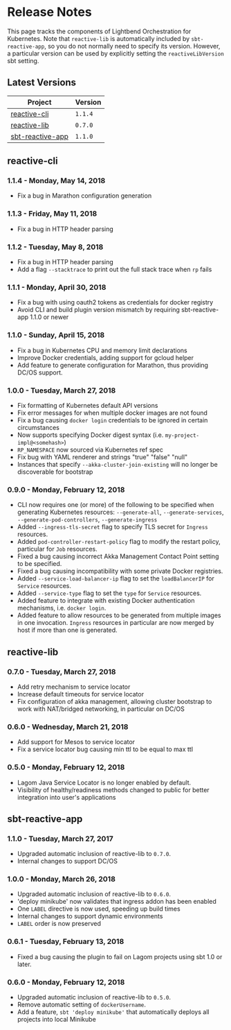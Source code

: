 # Release Notes

This page tracks the components of Lightbend Orchestration for Kubernetes. Note that `reactive-lib` is automatically included by `sbt-reactive-app`, so you do not normally
need to specify its version. However, a particular version can be used by explicitly setting the `reactiveLibVersion`
sbt setting.

## Latest Versions

| Project                                                                     |  Version |
|-----------------------------------------------------------------------------|----------|
| [reactive-cli](https://github.com/lightbend/reactive-cli/releases)          | `1.1.4`  |
| [reactive-lib](https://github.com/lightbend/reactive-lib/releases)          | `0.7.0`  |
| [sbt-reactive-app](https://github.com/lightbend/sbt-reactive-app/releases)  | `1.1.0`  |

## reactive-cli

### 1.1.4 - Monday, May 14, 2018

* Fix a bug in Marathon configuration generation

### 1.1.3 - Friday, May 11, 2018

* Fix a bug in HTTP header parsing

### 1.1.2 - Tuesday, May 8, 2018

* Fix a bug in HTTP header parsing
* Add a flag `--stacktrace` to print out the full stack trace when `rp` fails

### 1.1.1 - Monday, April 30, 2018

* Fix a bug with using oauth2 tokens as credentials for docker registry
* Avoid CLI and build plugin version mismatch by requiring sbt-reactive-app 1.1.0 or newer

### 1.1.0 - Sunday, April 15, 2018

* Fix a bug in Kubernetes CPU and memory limit declarations
* Improve Docker credentials, adding support for gcloud helper
* Add feature to generate configuration for Marathon, thus providing DC/OS support.

### 1.0.0 - Tuesday, March 27, 2018

* Fix formatting of Kubernetes default API versions
* Fix error messages for when multiple docker images are not found
* Fix a bug causing `docker login` credentials to be ignored in certain circumstances
* Now supports specifying Docker digest syntax (i.e. `my-project-impl@<somehash>`)
* `RP_NAMESPACE` now sourced via Kubernetes ref spec
* Fix bug with YAML renderer and strings "true" "false" "null"
* Instances that specify `--akka-cluster-join-existing` will no longer be discoverable for bootstrap

### 0.9.0 - Monday, February 12, 2018

* CLI now requires one (or more) of the following to be specified when generating Kubernetes resources: `--generate-all`, `--generate-services`, `--generate-pod-controllers`, `--generate-ingress`
* Added `--ingress-tls-secret` flag to specify TLS secret for `Ingress` resources.
* Added `pod-controller-restart-policy` flag to modify the restart policy, particular for `Job` resources.
* Fixed a bug causing incorrect Akka Management Contact Point setting to be specified.
* Fixed a bug causing incompatibility with some private Docker registries.
* Added `--service-load-balancer-ip` flag to set the `loadBalancerIP` for `Service` resources.
* Added `--service-type` flag to set the `type` for `Service` resources.
* Added feature to integrate with existing Docker authentication mechanisms, i.e. `docker login`.
* Added feature to allow resources to be generated from multiple images in one invocation. `Ingress` resources in particular are now merged by host if more than one is generated.

## reactive-lib

### 0.7.0 - Tuesday, March 27, 2018

* Add retry mechanism to service locator
* Increase default timeouts for service locator
* Fix configuration of akka management, allowing cluster bootstrap to work with NAT/bridged networking, in particular on DC/OS

### 0.6.0 - Wednesday, March 21, 2018

* Add support for Mesos to service locator
* Fix a service locator bug causing min ttl to be equal to max ttl

### 0.5.0 - Monday, February 12, 2018

* Lagom Java Service Locator is no longer enabled by default.
* Visibility of healthy/readiness methods changed to public for better integration into user's applications

## sbt-reactive-app

### 1.1.0 - Tuesday, March 27, 2017

* Upgraded automatic inclusion of reactive-lib to `0.7.0`.
* Internal changes to support DC/OS

### 1.0.0 - Monday, March 26, 2018

* Upgraded automatic inclusion of reactive-lib to `0.6.0`.
* 'deploy minikube' now validates that ingress addon has been enabled
* One `LABEL` directive is now used, speeding up build times
* Internal changes to support dynamic environments
* `LABEL` order is now preserved

### 0.6.1 - Tuesday, February 13, 2018

* Fixed a bug causing the plugin to fail on Lagom projects using sbt 1.0 or later.

### 0.6.0 - Monday, February 12, 2018

* Upgraded automatic inclusion of reactive-lib to `0.5.0`.
* Remove automatic setting of `dockerUsername`.
* Add a feature, `sbt 'deploy minikube'` that automatically deploys all projects into local Minikube
